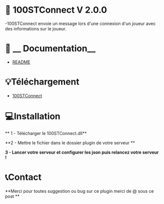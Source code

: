 # :satellite: __100STConnect__ V 2.0.0

-100STConnect envoie un message lors d'une connexion d'un joueur avec des informations sur le joueur.

# :blue_book:  __ Documentation__

- [README](https://github.com/cole100st/Teste-) 

# :bulb:__Téléchargement__ 

- [100STConnect]([https://github.com/cole100st/Teste-/edit/main/README.md](https://github.com/cole100st/Teste-/releases/tag/100STConnect))

# :computer:__Installation__

** 1 - Télécharger le 100STConnect.dll**

**2 - Mettre le fichier dans le dossier plugin de votre serveur **

**3 - Lancer votre serveur et configurer les json puis relancez votre serveur !**

# :telephone_receiver:__Contact__ 

**Merci pour toutes suggestion ou bug sur ce plugin merci de @ sous ce post **
